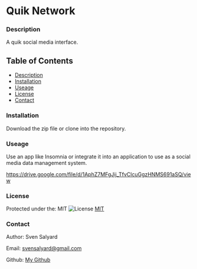 # Quik Network

### Description

A quik social media interface.

## Table of Contents

- [Description](#description)
- [Installation](#installation)
- [Useage](#useage)
- [License](#license)
- [Contact](#Contact)

### Installation

Download the zip file or clone into the repository.

### Useage

Use an app like Insomnia or integrate it into an application to use as a social media data management system.

https://drive.google.com/file/d/1AphZ7MFgJij_TfvClcuGgzHNMS691aSQ/view

### License

Protected under the: MIT ![License](https://img.shields.io/badge/License-MIT-yellow.svg) [MIT](https://opensource.org/licenses/MIT)

### Contact

Author: Sven Salyard

Email: svensalyard@gmail.com

Github: [My Github](https://github.com/svensalyard)
